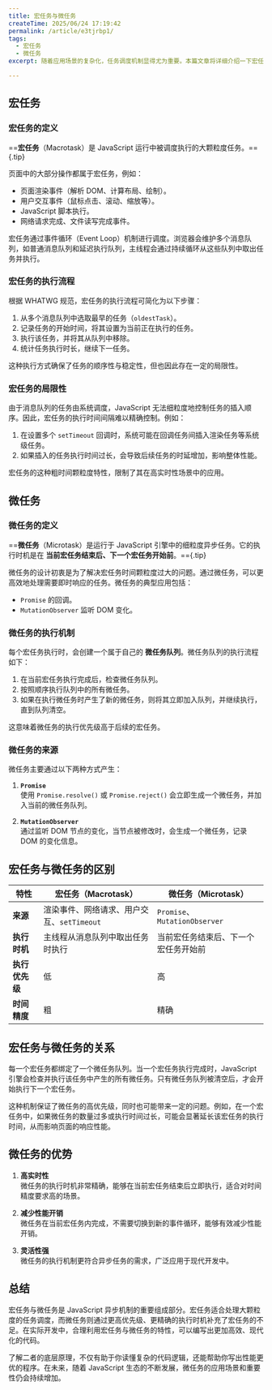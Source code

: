 ```yaml
---
title: 宏任务与微任务
createTime: 2025/06/24 17:19:42
permalink: /article/e3tjrbp1/
tags:
  - 宏任务
  - 微任务
excerpt: 随着应用场景的复杂化，任务调度机制显得尤为重要。本篇文章将详细介绍一下宏任务与微任务的知识。

---
```


## 宏任务

### 宏任务的定义

==**宏任务**（Macrotask）是 JavaScript 运行中被调度执行的大颗粒度任务。=={.tip}

页面中的大部分操作都属于宏任务，例如：

- 页面渲染事件（解析 DOM、计算布局、绘制）。
- 用户交互事件（鼠标点击、滚动、缩放等）。
- JavaScript 脚本执行。
- 网络请求完成、文件读写完成事件。

宏任务通过事件循环（Event Loop）机制进行调度。浏览器会维护多个消息队列，如普通消息队列和延迟执行队列，主线程会通过持续循环从这些队列中取出任务并执行。

### 宏任务的执行流程

根据 WHATWG 规范，宏任务的执行流程可简化为以下步骤：

1. 从多个消息队列中选取最早的任务（`oldestTask`）。
2. 记录任务的开始时间，将其设置为当前正在执行的任务。
3. 执行该任务，并将其从队列中移除。
4. 统计任务执行时长，继续下一任务。

这种执行方式确保了任务的顺序性与稳定性，但也因此存在一定的局限性。

### 宏任务的局限性

由于消息队列的任务由系统调度，JavaScript 无法细粒度地控制任务的插入顺序。因此，宏任务的执行时间间隔难以精确控制。例如：

1. 在设置多个 `setTimeout` 回调时，系统可能在回调任务间插入渲染任务等系统级任务。
2. 如果插入的任务执行时间过长，会导致后续任务的时延增加，影响整体性能。

宏任务的这种粗时间颗粒度特性，限制了其在高实时性场景中的应用。

## 微任务

### 微任务的定义

==**微任务**（Microtask）是运行于 JavaScript 引擎中的细粒度异步任务。它的执行时机是在 **当前宏任务结束后、下一个宏任务开始前**。=={.tip}

微任务的设计初衷是为了解决宏任务时间颗粒度过大的问题。通过微任务，可以更高效地处理需要即时响应的任务。微任务的典型应用包括：

- `Promise` 的回调。
- `MutationObserver` 监听 DOM 变化。

### 微任务的执行机制

每个宏任务执行时，会创建一个属于自己的 **微任务队列**。微任务队列的执行流程如下：

1. 在当前宏任务执行完成后，检查微任务队列。
2. 按照顺序执行队列中的所有微任务。
3. 如果在执行微任务时产生了新的微任务，则将其立即加入队列，并继续执行，直到队列清空。

这意味着微任务的执行优先级高于后续的宏任务。


### 微任务的来源

微任务主要通过以下两种方式产生：

1. **`Promise`**  
   使用 `Promise.resolve()` 或 `Promise.reject()` 会立即生成一个微任务，并加入当前的微任务队列。

2. **`MutationObserver`**  
   通过监听 DOM 节点的变化，当节点被修改时，会生成一个微任务，记录 DOM 的变化信息。

## 宏任务与微任务的区别

| 特性           | 宏任务（Macrotask）                       | 微任务（Microtask）                     |
|----------------|------------------------------------------|-----------------------------------------|
| **来源**       | 渲染事件、网络请求、用户交互、`setTimeout` | `Promise`、`MutationObserver`           |
| **执行时机**   | 主线程从消息队列中取出任务时执行          | 当前宏任务结束后、下一个宏任务开始前     |
| **执行优先级** | 低                                       | 高                                      |
| **时间精度**   | 粗                                       | 精确                                    |


## 宏任务与微任务的关系

每一个宏任务都绑定了一个微任务队列。当一个宏任务执行完成时，JavaScript 引擎会检查并执行该任务中产生的所有微任务。只有微任务队列被清空后，才会开始执行下一个宏任务。

这种机制保证了微任务的高优先级，同时也可能带来一定的问题。例如，在一个宏任务中，如果微任务的数量过多或执行时间过长，可能会显著延长该宏任务的执行时间，从而影响页面的响应性能。


## 微任务的优势

1. **高实时性**  
   微任务的执行时机非常精确，能够在当前宏任务结束后立即执行，适合对时间精度要求高的场景。

2. **减少性能开销**  
   微任务在当前宏任务内完成，不需要切换到新的事件循环，能够有效减少性能开销。

3. **灵活性强**  
   微任务的执行机制更符合异步任务的需求，广泛应用于现代开发中。

## 总结

宏任务与微任务是 JavaScript 异步机制的重要组成部分。宏任务适合处理大颗粒度的任务调度，而微任务则通过更高优先级、更精确的执行时机补充了宏任务的不足。在实际开发中，合理利用宏任务与微任务的特性，可以编写出更加高效、现代化的代码。

了解二者的底层原理，不仅有助于你读懂复杂的代码逻辑，还能帮助你写出性能更优的程序。在未来，随着 JavaScript 生态的不断发展，微任务的应用场景和重要性仍会持续增加。